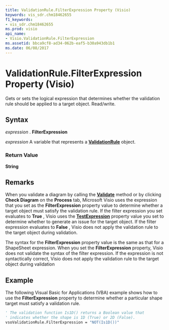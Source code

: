 ```yaml
---
title: ValidationRule.FilterExpression Property (Visio)
keywords: vis_sdr.chm18462655
f1_keywords:
- vis_sdr.chm18462655
ms.prod: visio
api_name:
- Visio.ValidationRule.FilterExpression
ms.assetid: bbca9cf8-ad34-062b-eaf5-b30a943db1b1
ms.date: 06/08/2017
---
```



# ValidationRule.FilterExpression Property (Visio)

Gets or sets the logical expression that determines whether the validation rule should be applied to a target object. Read/write.


## Syntax

 _expression_ . **FilterExpression**

 _expression_ A variable that represents a **[ValidationRule](validationrule-object-visio.md)** object.


### Return Value

 **String**


## Remarks

When you validate a diagram by calling the **[Validate](validation-validate-method-visio.md)** method or by clicking **Check Diagram** on the **Process** tab, Microsoft Visio uses the expression that you set as the **FilterExpression** property value to determine whether a target object must satisfy the validation rule. If the filter expression you set evaluates to **True** , Visio uses the **[TestExpression](validationrule-testexpression-property-visio.md)** property value you set to determine whether to generate an issue for the target object. If the filter expression evaluates to **False** , Visio does not apply the validation rule to the target object during validation.

The syntax for the **FilterExpression** property value is the same as that for a ShapeSheet expression. When you set the **FilterExpression** property, Visio does not validate the syntax of the filter expression. If the expression is not syntactically correct, Visio does not apply the validation rule to the target object during validation


## Example

The following Visual Basic for Applications (VBA) example shows how to use the **FilterExpression** property to determine whether a particular shape target must satisfy a validation rule.


```vb
' The validation function Is1D() returns a Boolean value that 
' indicates whether the shape is 1D (True) or 2D (False).
vsoValidationRule.FilterExpression = "NOT(Is1D())"
```


